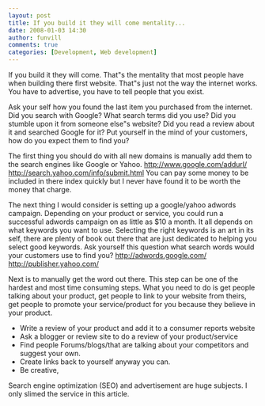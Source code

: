 ```yaml
---
layout: post
title: If you build it they will come mentality...
date: 2008-01-03 14:30
author: funvill
comments: true
categories: [Development, Web development]
---
```

If you build it they will come. That&quot;s the mentality that most people have when building there first website. That&quot;s just not the way the internet works. You have to advertise, you have to tell people that you exist.

Ask your self how you found the last item you purchased from the internet.
Did you search with Google? What search terms did you use? Did you stumble upon it from someone else&quot;s website? Did you read a review about it and searched Google for it? Put yourself in the mind of your customers, how do you expect them to find you?

The first thing you should do with all new domains is manually add them to the search engines like Google or Yahoo.
<a href="http://www.google.com/addurl/"> http://www.google.com/addurl/</a>
<a href="http://search.yahoo.com/info/submit.html"> http://search.yahoo.com/info/submit.html</a>
You can pay some money to be included in there index quickly but I never have found it to be worth the money that charge.

The next thing I would consider is setting up a google/yahoo adwords campaign. Depending on your product or service, you could run a successful adwords campaign on as little as $10 a month. It all depends on what keywords you want to use. Selecting the right keywords is an art in its self, there are plenty of book out there that are just dedicated to helping you select good keywords. Ask yourself this question what search words would your customers use to find you?
<a href="http://adwords.google.com/"> http://adwords.google.com/</a>
<a href="http://publisher.yahoo.com/"> http://publisher.yahoo.com/</a>

Next is to manually get the word out there. This step can be one of the hardest and most time consuming steps. What you need to do is get people talking about your product, get people to link to your website from theirs, get people to promote your service/product for you because they believe in your product.
- Write a review of your product and add it to a consumer reports website
- Ask a blogger or review site to do a review of your product/service
- Find people Forums/blogs/that are talking about your competitors and suggest your own.
- Create links back to yourself anyway you can.
- Be creative,

Search engine optimization (SEO) and advertisement are huge subjects. I only slimed the service in this article.
